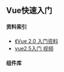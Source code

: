 ## Vue快速入门

#### 资料索引
+ [《Vue 2.0 入门资料](https://cn.vuejs.org/)
+ [vue2.5入门 视频](https://www.imooc.com/learn/980)

#### 组件库

